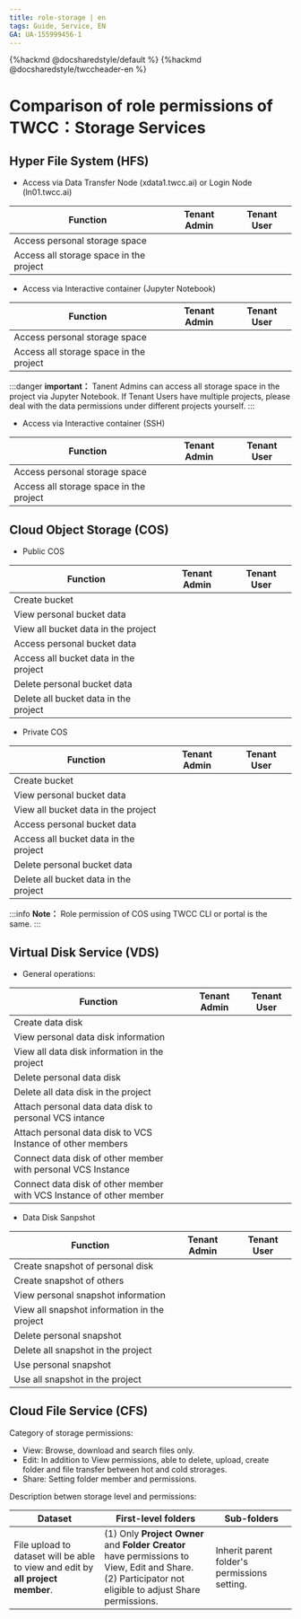 ```yaml
---
title: role-storage | en
tags: Guide, Service, EN
GA: UA-155999456-1
---
```


{%hackmd @docsharedstyle/default %}
{%hackmd @docsharedstyle/twccheader-en %}

<style>
.fa-times{color:#ADADAD; font-size:25px}
.fa-check{color:#27a5bd; font-size:25px}
</style>


# Comparison of role permissions of TWCC：Storage Services

## Hyper File System (HFS)

- Access via Data Transfer Node (xdata1.twcc.ai) or Login Node  (ln01.twcc.ai) 

| Function | Tenant Admin | Tenant User |
| -------- | -------- | -------- |
|Access personal storage space|<i class="fa fa-check" aria-hidden="true"></i>|<i class="fa fa-check" aria-hidden="true"></i>
|Access all storage space in the project|<i class="fa fa-times" aria-hidden="true"></i>|<i class="fa fa-times" aria-hidden="true"></i>


- Access via Interactive container (Jupyter Notebook)

| Function | Tenant Admin | Tenant User |
| -------- | -------- | -------- |
|Access personal storage space|<i class="fa fa-check" aria-hidden="true"></i>|<i class="fa fa-check" aria-hidden="true"></i>
|Access all storage space in the project|<i class="fa fa-check" aria-hidden="true"></i>|<i class="fa fa-times" aria-hidden="true"></i>

:::danger
<i class="fa fa-exclamation-triangle fa-20" aria-hidden="true"></i> **important：**
Tanent Admins can access all storage space in the project via Jupyter Notebook. If Tenant Users have multiple projects, please deal with the data permissions under different projects yourself.
:::

- Access via Interactive container (SSH)

| Function | Tenant Admin | Tenant User |
| -------- | -------- | -------- |
|Access personal storage space|<i class="fa fa-check" aria-hidden="true"></i>|<i class="fa fa-check" aria-hidden="true"></i>
|Access all storage space in the project|<i class="fa fa-times" aria-hidden="true"></i>|<i class="fa fa-times" aria-hidden="true"></i>


## Cloud Object Storage (COS)

- Public COS

| Function | Tenant Admin | Tenant User |
| -------- | -------- | -------- |
|Create bucket|<i class="fa fa-check" aria-hidden="true"></i>|<i class="fa fa-check" aria-hidden="true"></i>
|View personal bucket data|<i class="fa fa-check" aria-hidden="true"></i>|<i class="fa fa-check" aria-hidden="true"></i>
|View all bucket data in the project|<i class="fa fa-check" aria-hidden="true"></i>|<i class="fa fa-check" aria-hidden="true"></i>
|Access personal bucket data|<i class="fa fa-check" aria-hidden="true"></i>|<i class="fa fa-check" aria-hidden="true"></i>
|Access all bucket data in the project|<i class="fa fa-check" aria-hidden="true"></i>|<i class="fa fa-check" aria-hidden="true"></i>
|Delete personal bucket data|<i class="fa fa-check" aria-hidden="true"></i>|<i class="fa fa-check" aria-hidden="true"></i>
|Delete all bucket data in the project|<i class="fa fa-check" aria-hidden="true"></i>|<i class="fa fa-check" aria-hidden="true"></i>

- Private COS

| Function | Tenant Admin | Tenant User |
| -------- | -------- | -------- |
|Create bucket|<i class="fa fa-check" aria-hidden="true"></i>|<i class="fa fa-check" aria-hidden="true"></i>
|View personal bucket data|<i class="fa fa-check" aria-hidden="true"></i>|<i class="fa fa-check" aria-hidden="true"></i>
|View all bucket data in the project|<i class="fa fa-times" aria-hidden="true"></i>|<i class="fa fa-times" aria-hidden="true"></i>
|Access personal bucket data|<i class="fa fa-check" aria-hidden="true"></i>|<i class="fa fa-check" aria-hidden="true"></i>
|Access all bucket data in the project|<i class="fa fa-times" aria-hidden="true"></i>|<i class="fa fa-times" aria-hidden="true"></i>
|Delete personal bucket data|<i class="fa fa-check" aria-hidden="true"></i>|<i class="fa fa-check" aria-hidden="true"></i>
|Delete all bucket data in the project|<i class="fa fa-times" aria-hidden="true"></i>|<i class="fa fa-times" aria-hidden="true"></i>


:::info
<i class="fa fa-paperclip fa-20" aria-hidden="true"></i> **Note：**
Role permission of COS using TWCC CLI or portal is the same.
:::

## Virtual Disk Service (VDS)

- General operations: 

| Function | Tenant Admin | Tenant User |
| -------- | -------- | -------- |
|Create data disk|<i class="fa fa-check" aria-hidden="true"></i>|<i class="fa fa-check" aria-hidden="true"></i>
|View personal data disk information|<i class="fa fa-check" aria-hidden="true"></i>|<i class="fa fa-check" aria-hidden="true"></i>
|View all data disk information in the project|<i class="fa fa-check" aria-hidden="true"></i>|<i class="fa fa-times" aria-hidden="true"></i>
|Delete personal data disk|<i class="fa fa-check" aria-hidden="true"></i>|<i class="fa fa-check" aria-hidden="true"></i>
|Delete all data disk in the project|<i class="fa fa-check" aria-hidden="true"></i>|<i class="fa fa-times" aria-hidden="true"></i>
|Attach personal data data disk to personal VCS intance|<i class="fa fa-check" aria-hidden="true"></i>|<i class="fa fa-check" aria-hidden="true"></i>
|Attach personal data disk to VCS Instance of other members|<i class="fa fa-times" aria-hidden="true"></i>|<i class="fa fa-times" aria-hidden="true"></i>
|Connect data disk of other member with personal VCS Instance|<i class="fa fa-check" aria-hidden="true"></i>|<i class="fa fa-times" aria-hidden="true"></i>
|Connect data disk of other member with VCS Instance of other member|<i class="fa fa-times" aria-hidden="true"></i>|<i class="fa fa-times" aria-hidden="true"></i>


- Data Disk Sanpshot

| Function | Tenant Admin | Tenant User |
| -------- | -------- | -------- |
|Create snapshot of personal disk|<i class="fa fa-check" aria-hidden="true"></i>|<i class="fa fa-check" aria-hidden="true"></i>
|Create snapshot of others|<i class="fa fa-check" aria-hidden="true"></i>|<i class="fa fa-check" aria-hidden="true"></i>
|View personal snapshot information|<i class="fa fa-check" aria-hidden="true"></i>|<i class="fa fa-check" aria-hidden="true"></i>
|View all snapshot information in the project|<i class="fa fa-check" aria-hidden="true"></i>|<i class="fa fa-times" aria-hidden="true"></i>
|Delete personal snapshot|<i class="fa fa-check" aria-hidden="true"></i>|<i class="fa fa-check" aria-hidden="true"></i>
|Delete all snapshot in the project|<i class="fa fa-check" aria-hidden="true"></i>|<i class="fa fa-times" aria-hidden="true"></i>
|Use personal snapshot|<i class="fa fa-check" aria-hidden="true"></i>|<i class="fa fa-check" aria-hidden="true"></i>
|Use all snapshot in the project|<i class="fa fa-check" aria-hidden="true"></i>|<i class="fa fa-times" aria-hidden="true"></i>

## Cloud File Service (CFS)

Category of storage permissions:

- <i class="fa fa-eye" aria-hidden="true"></i> View: Browse, download and search files only.
- <i class="fa fa-pencil-square-o" aria-hidden="true"></i> Edit: In addition to View permissions, able to delete, upload, create folder and file transfer between hot and cold strorages.
- <i class="fa fa-share-square-o" aria-hidden="true"></i> Share: Setting folder member and permissions.


Description betwen storage level and permissions:

| Dataset | First-level folders | Sub-folders |
| -------- | -------- | -------- |
| File upload to dataset will be able to view and edit by **all project member**.| (1) Only **Project Owner** and **Folder Creator** have permissions to View, Edit and Share.<br> (2) Participator not eligible to adjust Share permissions.<br>    | Inherit parent folder's permissions setting.     |
